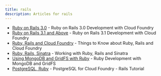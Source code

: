 ```yaml
---
title: rails
description: Articles for rails
---
```


* [Ruby on Rails 3.0](/frameworks/ruby/rails-3-0.html) - Ruby on Rails 3.0 Development with Cloud Foundry
* [Ruby on Rails 3.1 and Above](/frameworks/ruby/rails-3-1.html) - Ruby on Rails 3.1 Development with Cloud Foundry
* [Ruby, Rails and Cloud Foundry](/frameworks/ruby/ruby-cf.html) - Things to Know about Ruby, Rails and Cloud Foundry
* [Ruby, Rails, Sinatra](/frameworks/ruby/ruby-rails-sinatra.html) - Working with Ruby, Rails and Sinatra
* [Using MongoDB and GridFS with Ruby](/services/mongodb/ruby-mongodb-gridfs.html) - Ruby Development with MongoDB and GridFS
* [PostgreSQL, Ruby](/services/postgres/postgres-ruby.html) - PostgreSQL for Cloud Foundry - Rails Tutorial
